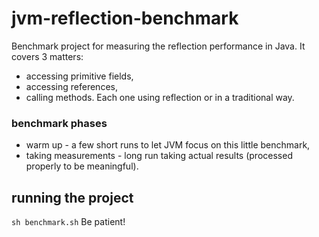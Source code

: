 # jvm-reflection-benchmark

Benchmark project for measuring the reflection performance in Java. 
It covers 3 matters:
- accessing primitive fields,
- accessing references,
- calling methods.
Each one using reflection or in a traditional way.

### benchmark phases
- warm up - a few short runs to let JVM focus on this little benchmark,
- taking measurements - long run taking actual results (processed properly to be meaningful).

## running the project

`sh benchmark.sh` 
Be patient!